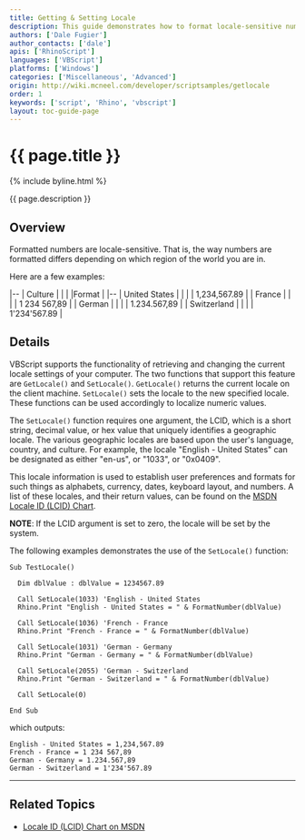 ```yaml
---
title: Getting & Setting Locale
description: This guide demonstrates how to format locale-sensitive numbers using RhinoScript.
authors: ['Dale Fugier']
author_contacts: ['dale']
apis: ['RhinoScript']
languages: ['VBScript']
platforms: ['Windows']
categories: ['Miscellaneous', 'Advanced']
origin: http://wiki.mcneel.com/developer/scriptsamples/getlocale
order: 1
keywords: ['script', 'Rhino', 'vbscript']
layout: toc-guide-page
---
```


# {{ page.title }}

{% include byline.html %}

{{ page.description }}

## Overview

Formatted numbers are locale-sensitive.  That is, the way numbers are formatted differs depending on which region of the world you are in.

Here are a few examples:

|--
| Culture |    |    |    |Format |
|--
| United States |    |    |    | 1,234,567.89 |
| France |    |    |    | 1 234 567,89 |
| German |    |    |    | 1.234.567,89 |
| Switzerland |    |    |    | 1'234'567.89 |

## Details

VBScript supports the functionality of retrieving and changing the current locale settings of your computer.  The two functions that support this feature are `GetLocale()` and `SetLocale()`.  `GetLocale()` returns the current locale on the client machine.  `SetLocale()` sets the locale to the new specified locale.  These functions can be used accordingly to localize numeric values.

The `SetLocale()` function requires one argument, the LCID, which is a short string, decimal value, or hex value that uniquely identifies a geographic locale.  The various geographic locales are based upon the user's language, country, and culture. For example, the locale "English - United States" can be designated as either "en-us", or "1033", or "0x0409".

This locale information is used to establish user preferences and formats for such things as alphabets, currency, dates, keyboard layout, and numbers.  A list of these locales, and their return values, can be found on the [MSDN Locale ID (LCID) Chart](https://msdn.microsoft.com/en-us/library/0h88fahh(v=vs.85).aspx).

**NOTE**: If the LCID argument is set to zero, the locale will be set by the system.

The following examples demonstrates the use of the `SetLocale()` function:

```vbnet
Sub TestLocale()

  Dim dblValue : dblValue = 1234567.89

  Call SetLocale(1033) 'English - United States
  Rhino.Print "English - United States = " & FormatNumber(dblValue)

  Call SetLocale(1036) 'French - France
  Rhino.Print "French - France = " & FormatNumber(dblValue)

  Call SetLocale(1031) 'German - Germany
  Rhino.Print "German - Germany = " & FormatNumber(dblValue)

  Call SetLocale(2055) 'German - Switzerland
  Rhino.Print "German - Switzerland = " & FormatNumber(dblValue)

  Call SetLocale(0)

End Sub
```

which outputs:

```vbs
English - United States = 1,234,567.89
French - France = 1 234 567,89
German - Germany = 1.234.567,89
German - Switzerland = 1'234'567.89
```

---

## Related Topics

- [Locale ID (LCID) Chart on MSDN](https://msdn.microsoft.com/en-us/library/0h88fahh(v=vs.85).aspx)
